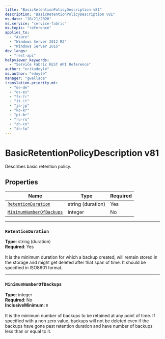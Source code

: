 ```yaml
---
title: "BasicRetentionPolicyDescription v81"
description: "BasicRetentionPolicyDescription v81"
ms.date: "10/21/2020"
ms.service: "service-fabric"
ms.topic: "reference"
applies_to: 
  - "Azure"
  - "Windows Server 2012 R2"
  - "Windows Server 2016"
dev_langs: 
  - "rest-api"
helpviewer_keywords: 
  - "Service Fabric REST API Reference"
author: "erikadoyle"
ms.author: "edoyle"
manager: "gwallace"
translation.priority.mt: 
  - "de-de"
  - "es-es"
  - "fr-fr"
  - "it-it"
  - "ja-jp"
  - "ko-kr"
  - "pt-br"
  - "ru-ru"
  - "zh-cn"
  - "zh-tw"
---
```

# BasicRetentionPolicyDescription v81

Describes basic retention policy.

## Properties
| Name | Type | Required |
| --- | --- | --- |
| [`RetentionDuration`](#retentionduration) | string (duration) | Yes |
| [`MinimumNumberOfBackups`](#minimumnumberofbackups) | integer | No |

____
### `RetentionDuration`
__Type__: string (duration) <br/>
__Required__: Yes<br/>
<br/>
It is the minimum duration for which a backup created, will remain stored in the storage and might get deleted after that span of time. It should be specified in ISO8601 format.

____
### `MinimumNumberOfBackups`
__Type__: integer <br/>
__Required__: No<br/>
__InclusiveMinimum__: `0` <br/>
<br/>
It is the minimum number of backups to be retained at any point of time. If specified with a non zero value, backups will not be deleted even if the backups have gone past retention duration and have number of backups less than or equal to it.
